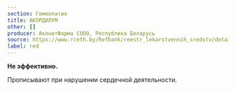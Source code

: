 ```yaml
---
section: Гомеопатия
title: АКОРДИЛУМ
other: []
producer: АконитФарма СООО, Республика Беларусь
source: https://www.rceth.by/Refbank/reestr_lekarstvennih_sredstv/details/17_03_1908
label: red
---
```


**Не эффективно.**

Прописывают при нарушении сердечной деятельности.
